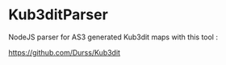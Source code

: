# Kub3ditParser
NodeJS parser for AS3 generated Kub3dit maps with this tool :

https://github.com/Durss/Kub3dit
